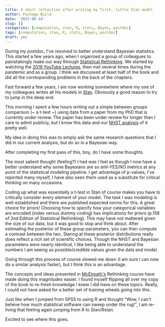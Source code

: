 ```yaml
---
title: A short reflection after writing my first, little Stan model
author: Package Build
date: '2023-06-14'
slug: []
categories: [computation, stan, R, stats, Bayes, postdoc]
tags: [computation, stan, R, stats, Bayes, postdoc]
draft: yes
---
```


During my postdoc, I've resolved to better understand Bayesian statistics.
This started a few years ago, when I organized a group of colleagues to painstakingly make our way through [Statistical Rethinking](https://xcelab.net/rm/statistical-rethinking/).
We started by watching the [2019 YouTube Lectures](https://www.youtube.com/watch?v=4WVelCswXo4&list=PLDcUM9US4XdNM4Edgs7weiyIguLSToZRI), then met several times during the pandemic and as a group.
I think we discussed at least half of the book and did all the corresponding problems in the back of the chapters.

Fast forward a few years, I am now working somewhere where my one of my colleagues writes all his models in [Stan](https://mc-stan.org/users/documentation/).
Obviously a good reason to try to jump in the deep end. 

This morning I spent a few hours writing out a simple between groups comparison (~ a t-test ~) using data from a paper from my PhD that is currently under review. 
The paper has been under review for longer than I care to admit publicly, but I know this data and our [NHST analysis](https://en.wikipedia.org/wiki/Statistical_hypothesis_testing) of it pretty well.

My idea in doing this was to simply ask the same research questions that I did in our current analysis, but do so in a Bayesian way.

After completing my first pass of this, boy, do I have some thoughts.

The most salient thought (feeling?) I had was I feel as though I now have a better understand why some Bayesians are so anti-YES/NO metrics at any point of the statistical modeling pipeline.
I get advantage of p-values, I've reported many myself, I have also seen them used as a substitute for critical thinking on many occasions. 

Coding up what was essentially a t-test in Stan of course makes you have to critically consider every element of your model.
The task I was modeling is well-established and there are published expected norms for this.
A great choice for priors!
Choosing how to specify how your categorical variables are encoded (index versus dummy coding) has implications for priors (p.158 of 2nd Edition of Statistical Rethinking).
This may have not mattered given the size of our data, but it was good to stop and think about.
After estimating the posterior of these group parameters, you can then compute a contrast between the two.
Staring at these posterior distributions really does reflect a rich set of scientific choices.
Though the NHST and Bayesian parameters were nearly identical, I like being able to understand the numbers I am seeing as possible/credible values given the data and model.

Going through this process of course slowed me down (I am sure I can now do a similar analysis faster), but I think this is an advantage.

The concepts and ideas presented in [McElreath's](https://twitter.com/rlmcelreath) Rethinking course have made doing this magnitudes easier.
I found myself flipping all over my copy of the book to re-fresh knowledge I knew I did have on these topics.
Really, I could not have asked for a better set of training wheels going into this. 

Just like when I jumped from SPSS to using R and thought "Wow, I can't believe how much statistical software can sweep under the rug!", I am re-living that feeling again jumping from R to Stan/Rstan. 

Excited to see where this goes. 
